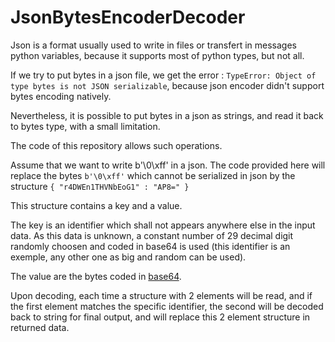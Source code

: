 # JsonBytesEncoderDecoder

Json is a format usually used to write in files or transfert in messages python variables, because it supports most of python types, but not all.

If we try to put bytes in a json file, we get the error : `TypeError: Object of type bytes is not JSON serializable`, because json encoder  didn't support bytes encoding natively.

Nevertheless, it is possible to put bytes in a json as strings, and read it back to bytes type, with a small limitation.

The code of this repository allows such operations.

Assume that we want to write b'\0\xff' in a json. The code provided here will replace the bytes `b'\0\xff'` which cannot be serialized in json by the structure `{ "r4DWEn1THVNbEoG1" : "AP8=" }`

This structure contains a key and a value. 

The key is an identifier which shall not appears anywhere else in the input data. As this data is unknown, a constant number of 29 decimal digit randomly choosen and coded in base64 is used (this identifier is an exemple, any other one as big and random can be used).

The value are the bytes coded in [base64](https://en.m.wikipedia.org/wiki/Base64).

Upon decoding, each time a structure with 2 elements will be read, and if the first element matches the specific identifier, the second will be decoded back to string for final output, and will replace this 2 element structure in returned data.
